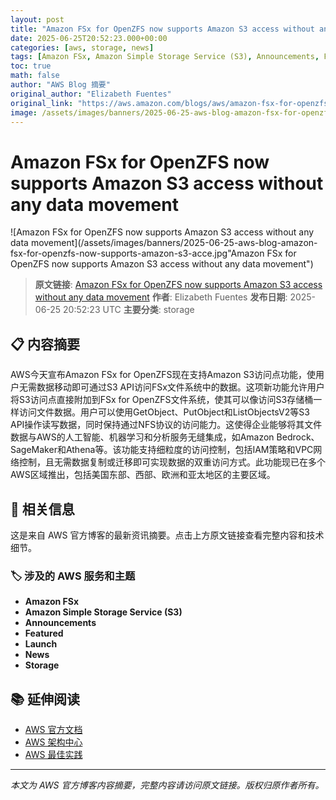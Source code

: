 ```yaml
---
layout: post
title: "Amazon FSx for OpenZFS now supports Amazon S3 access without any data movement"
date: 2025-06-25T20:52:23.000+00:00
categories: [aws, storage, news]
tags: [Amazon FSx, Amazon Simple Storage Service (S3), Announcements, Featured, Launch, News, Storage]
toc: true
math: false
author: "AWS Blog 摘要"
original_author: "Elizabeth Fuentes"
original_link: "https://aws.amazon.com/blogs/aws/amazon-fsx-for-openzfs-now-supports-amazon-s3-access-without-any-data-movement/"
image: /assets/images/banners/2025-06-25-aws-blog-amazon-fsx-for-openzfs-now-supports-amazon-s3-acce.jpg
---
```


# Amazon FSx for OpenZFS now supports Amazon S3 access without any data movement

![Amazon FSx for OpenZFS now supports Amazon S3 access without any data movement](/assets/images/banners/2025-06-25-aws-blog-amazon-fsx-for-openzfs-now-supports-amazon-s3-acce.jpg"Amazon FSx for OpenZFS now supports Amazon S3 access without any data movement")

> **原文链接**: [Amazon FSx for OpenZFS now supports Amazon S3 access without any data movement](https://aws.amazon.com/blogs/aws/amazon-fsx-for-openzfs-now-supports-amazon-s3-access-without-any-data-movement/)
> **作者**: Elizabeth Fuentes
> **发布日期**: 2025-06-25 20:52:23 UTC
> **主要分类**: storage

## 📋 内容摘要

AWS今天宣布Amazon FSx for OpenZFS现在支持Amazon S3访问点功能，使用户无需数据移动即可通过S3 API访问FSx文件系统中的数据。这项新功能允许用户将S3访问点直接附加到FSx for OpenZFS文件系统，使其可以像访问S3存储桶一样访问文件数据。用户可以使用GetObject、PutObject和ListObjectsV2等S3 API操作读写数据，同时保持通过NFS协议的访问能力。这使得企业能够将其文件数据与AWS的人工智能、机器学习和分析服务无缝集成，如Amazon Bedrock、SageMaker和Athena等。该功能支持细粒度的访问控制，包括IAM策略和VPC网络控制，且无需数据复制或迁移即可实现数据的双重访问方式。此功能现已在多个AWS区域推出，包括美国东部、西部、欧洲和亚太地区的主要区域。

## 🔗 相关信息

这是来自 AWS 官方博客的最新资讯摘要。点击上方原文链接查看完整内容和技术细节。

### 🏷️ 涉及的 AWS 服务和主题

- **Amazon FSx**
- **Amazon Simple Storage Service (S3)**
- **Announcements**
- **Featured**
- **Launch**
- **News**
- **Storage**

## 📚 延伸阅读

- [AWS 官方文档](https://docs.aws.amazon.com/)
- [AWS 架构中心](https://aws.amazon.com/architecture/)
- [AWS 最佳实践](https://aws.amazon.com/architecture/well-architected/)

---

*本文为 AWS 官方博客内容摘要，完整内容请访问原文链接。版权归原作者所有。*

<!-- 图片配置信息 -->
<!-- 建议头图: https://images.unsplash.com/photo-1558494949-ef010cbdcc31?w=1200&h=630&fit=crop&crop=center -->
<!-- 图片主题: storage -->
